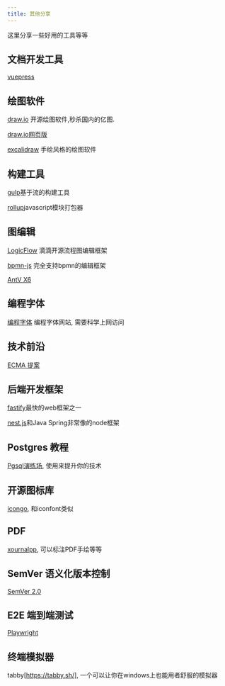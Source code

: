 ```yaml
---
title: 其他分享
---
```


这里分享一些好用的工具等等

## 文档开发工具
[vuepress](https://v2.vuepress.vuejs.org/zh/)

## 绘图软件
[draw.io](https://github.com/jgraph/drawio-desktop/releases) 开源绘图软件,秒杀国内的亿图.

[draw.io网页版](https://app.diagrams.net)

[excalidraw](https://excalidraw.com/) 手绘风格的绘图软件

## 构建工具

[gulp](https://www.gulpjs.com.cn/)基于流的构建工具

[rollup](https://rollupjs.org/guide/zh/)javascript模块打包器

## 图编辑
[LogicFlow](http://logic-flow.org/) 滴滴开源流程图编辑框架

[bpmn-js](https://bpmn.io/toolkit/bpmn-js/) 完全支持bpmn的编辑框架

[AntV X6](https://x6.antv.vision/zh)

## 编程字体

[编程字体](https://www.programmingfonts.org/) 编程字体网站, 需要科学上网访问

## 技术前沿
[ECMA 提案](https://www.proposals.es/)

## 后端开发框架
[fastify](https://www.fastify.cn/)最快的web框架之一

[nest.js](https://docs.nestjs.cn/)和Java Spring非常像的node框架

## Postgres 教程
[Pgsql演练场](https://www.crunchydata.com/developers/tutorials), 使用来提升你的技术

## 开源图标库
[icongo](https://icongo.github.io), 和iconfont类似

## PDF
[xournalpp](https://github.com/xournalpp/xournalpp/), 可以标注PDF手绘等等

## SemVer 语义化版本控制
[SemVer 2.0](https://semver.org/lang/zh-CN/)

## E2E 端到端测试
[Playwright](https://playwright.dev/)

## 终端模拟器

tabby[https://tabby.sh/], 一个可以让你在windows上也能用者舒服的模拟器